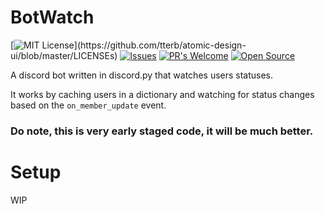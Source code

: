 # BotWatch
[![MIT License](https://img.shields.io/apm/l/atomic-design-ui.svg?)](https://github.com/tterb/atomic-design-ui/blob/master/LICENSEs)
[![Issues](https://img.shields.io/github/issues-raw/tterb/PlayMusic.svg?maxAge=25000)](https://github.com/averwhy/BotWatch/issues) 
[![PR's Welcome](https://img.shields.io/badge/PRs-welcome-brightgreen.svg?style=flat)](https://github.com/averwhy/BotWatch/compare)
[![Open Source](https://badges.frapsoft.com/os/v1/open-source.svg?v=103)](https://opensource.org/)

A discord bot written in discord.py that watches users statuses.

It works by caching users in a dictionary and watching for status changes based on the `on_member_update` event.

### Do note, this is very early staged code, it will be much better.


# Setup

WIP
